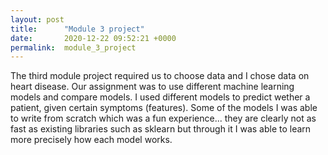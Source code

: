 ```yaml
---
layout: post
title:      "Module 3 project"
date:       2020-12-22 09:52:21 +0000
permalink:  module_3_project
---
```



The third module project required us to choose data and I chose data on heart disease. 
Our assignment was to use different machine learning models and compare models. 
I used different models to predict wether a patient, given certain symptoms (features). Some of the models I was able to write from scratch which was a fun experience... they are clearly not as fast as existing libraries such as sklearn but through it I was able to learn more precisely how each model works. 
